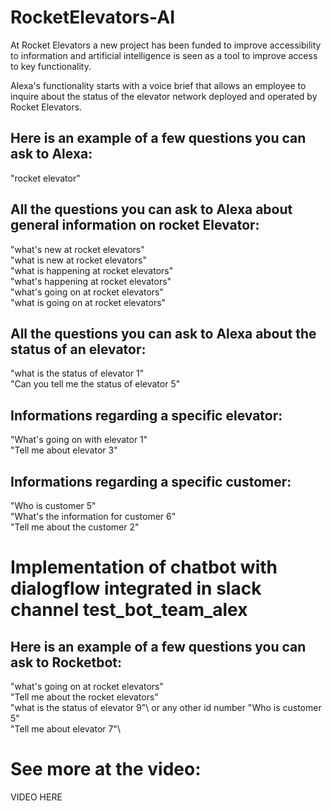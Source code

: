 # RocketElevators-AI


At Rocket Elevators a new project has been funded to improve accessibility to information and artificial intelligence is seen as a tool to improve access to key functionality.

Alexa's functionality starts with a voice brief that allows an employee to inquire about the status of the elevator network deployed and operated by Rocket Elevators.

## Here is an example of a few questions you can ask to Alexa:
"rocket elevator"

## All the questions you can ask to Alexa about general information on rocket Elevator:
"what's new at rocket elevators"\
"what is new at rocket elevators"\
"what is happening at rocket elevators"\
"what's happening at rocket elevators"\
"what's going on at rocket elevators"\
"what is going on at rocket elevators"


## All the questions you can ask to Alexa about the status of an elevator:
"what is the status of elevator 1"\
"Can you tell me the status of elevator 5"


## Informations regarding a specific elevator:
"What's going on with elevator 1"\
"Tell me about elevator 3"


## Informations regarding a specific customer:
"Who is customer 5"\
"What's the information for customer 6"\
"Tell me about the customer 2"


# Implementation of chatbot with dialogflow integrated in slack channel test_bot_team_alex

## Here is an example of a few questions you can ask to Rocketbot:
"what's going on at rocket elevators"\
"Tell me about the rocket elevators"\
"what is the status of elevator 9"\ or any other id number
"Who is customer 5"\
"Tell me about elevator 7"\

# See more at the video:

VIDEO HERE
